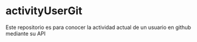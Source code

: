 # activityUserGit
Este repositorio es para conocer la actividad actual de un usuario en github mediante su API
